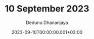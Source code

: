 ---
layout: post
title: 10 September 2023
date: '2023-09-10T00:00:00.001+03:00'
author: Dedunu Dhananjaya
tags:
- 
modified_time: '2023-09-10T00:00:00.001+03:00'
featured_image: 2023-09-10-10-september-2023_1.jpg
---